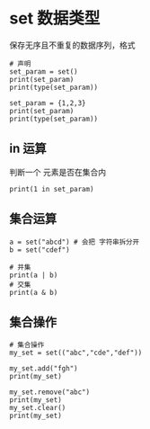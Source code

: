 # set 数据类型
保存无序且不重复的数据序列，格式

```
# 声明
set_param = set()
print(set_param)
print(type(set_param))

set_param = {1,2,3}
print(set_param)
print(type(set_param))
```

## in 运算

判断一个 元素是否在集合内

```
print(1 in set_param)
```

## 集合运算

```
a = set("abcd") # 会把 字符串拆分开
b = set("cdef")

# 并集
print(a | b)
# 交集
print(a & b)

```

## 集合操作
```
# 集合操作
my_set = set(("abc","cde","def"))

my_set.add("fgh")
print(my_set)

my_set.remove("abc")
print(my_set)
my_set.clear()
print(my_set)
```